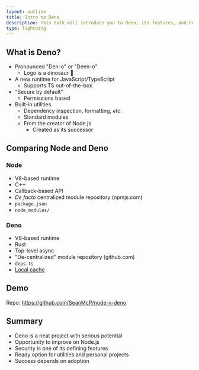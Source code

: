```yaml
---
layout: outline
title: Intro to Deno
description: This talk will introduce you to Deno, its features, and how it compares to Node.js. Then we'll illustrate some of those differences in a live demo.
type: lightning
---
```


## What is Deno?

- Pronounced "Den-o" or "Deen-o"
  - Logo is a dinosaur 🦕
- A new runtime for JavaScript/TypeScript
  - Supports TS out-of-the-box
- "Secure by default"
  - Permissions based
- Built-in utilities
  - Dependency inspection, formatting, _etc_.
  - Standard modules
  - From the creator of Node.js
    - Created as its successor

## Comparing Node and Deno

### Node

- V8-based runtime
- C++
- Callback-based API
- _De facto_ centralized module repository (npmjs.com)
- `package.json`
- `node_modules/`

### Deno

- V8-based runtime
- Rust
- Top-level async
- "De-centralized" module repository (github.com)
- `deps.ts`
- [Local cache](https://deno.land/manual/linking_to_external_code)

## Demo

Repo: https://github.com/SeanMcP/node-v-deno

## Summary

- Deno is a neat project with serious potential
- Opportunity to improve on Node.js
- Security is one of its defining features
- Ready option for utilities and personal projects
- Success depends on adoption
